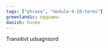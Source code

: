 ```yaml
---
tags: ["phrase", "module-4-26-terms"]
greenlandic: eqqaama-
danish: huske
---
```

Transitivt udsagnsord